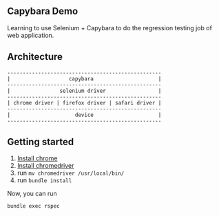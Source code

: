 Capybara Demo
---

Learning to use Selenium + Capybara to do the regression testing job of web application.

## Architecture

```
--------------------------------------------------
|                   capybara                     |
--------------------------------------------------
|                selenium driver                 |
--------------------------------------------------
| chrome driver | firefox driver | safari driver |
--------------------------------------------------
|                     device                     |
--------------------------------------------------
```

## Getting started

1. [Install chrome](https://www.google.com/chrome/browser/desktop/index.html)
2. [Install chromedriver](https://chromedriver.storage.googleapis.com/2.27/chromedriver_mac64.zip)
3. run `mv chromedriver /usr/local/bin/`
4. run `bundle install`

Now, you can run

    bundle exec rspec

